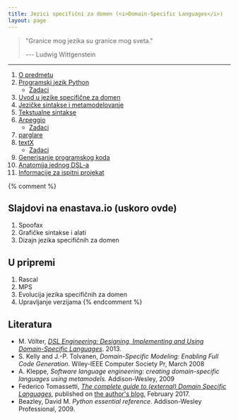 ```yaml
---
title: Jezici specifični za domen (<i>Domain-Specific Languages</i>)
layout: page
---
```


> "Granice mog jezika su granice mog sveta."
> 
> --- Ludwig Wittgenstein

---

1. [O predmetu](jsd/00-upoznavanje/)
1. [Programski jezik Python](tech/Python/)
   - [Zadaci](tech/Python/zadaci.html)
1. [Uvod u jezike specifične za domen](jsd/01-uvod/)
1. [Jezičke sintakse i metamodelovanje](jsd/02-jezicke-sintakse-i-metamodelovanje/)
1. [Tekstualne sintakse](jsd/03-tekstualne-sintakse/)
1. [Arpeggio](tech/arpeggio/)
   - [Zadaci](tech/arpeggio/zadaci.html)
1. [parglare](tech/parglare/)
1. [textX](tech/textX/)
   - [Zadaci](tech/textX/zadaci.html)
1. [Generisanje programskog koda](jsd/04-generisanje-programskog-koda/)
1. [Anatomija jednog DSL-a](jsd/05-anatomija-dsla/)
1. [Informacije za ispitni projekat](jsd/projekat/)

{% comment %}
## Slajdovi na enastava.io (uskoro ovde)
1. Spoofax
1. Grafičke sintakse i alati
1. Dizajn jezika specifičnih za domen

## U pripremi
1. Rascal
1. MPS
1. Evolucija jezika specifičnih za domen
1. Upravljanje verzijama
{% endcomment %}

## Literatura

- M. Völter, [*DSL Engineering: Designing, Implementing and Using
  Domain-Specific Languages*](http://dslbook.org/). 2013.
- S. Kelly and J.-P. Tolvanen, *Domain-Specific Modeling: Enabling Full Code
  Generation.* Wiley-IEEE Computer Society Pr, March 2008
- A. Kleppe, *Software language engineering: creating domain-specific languages
  using metamodels.* Addison-Wesley, 2009
- Federico Tomassetti, [*The complete guide to (external) Domain Specific
  Languages*](https://tomassetti.me/domain-specific-languages/), published
  on [the author's blog](https://tomassetti.me/), February 2017.
- Beazley, David M. *Python essential reference*. Addison-Wesley Professional,
  2009.

